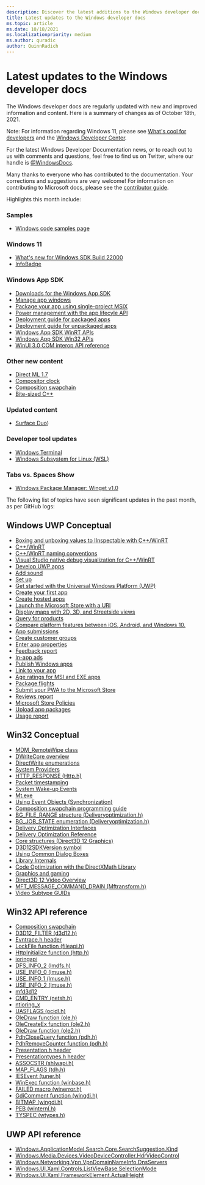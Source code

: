 ```yaml
---
description: Discover the latest additions to the Windows developer docs.
title: Latest updates to the Windows developer docs
ms.topic: article
ms.date: 10/18/2021
ms.localizationpriority: medium
ms.author: quradic
author: QuinnRadich
---
```


# Latest updates to the Windows developer docs

The Windows developer docs are regularly updated with new and improved information and content. Here is a summary of changes as of October 18th, 2021.

Note: For information regarding Windows 11, please see [What's cool for developers](https://developer.microsoft.com/windows/windows-for-developers/) and the [Windows Developer Center](https://developer.microsoft.com/windows/).

For the latest Windows Developer Documentation news, or to reach out to us with comments and questions, feel free to find us on Twitter, where our handle is [@WindowsDocs](https://twitter.com/windowsdocs).

Many thanks to everyone who has contributed to the documentation. Your corrections and suggestions are very welcome! For information on contributing to Microsoft docs, please see the [contributor guide](/contribute/).

Highlights this month include:

### Samples

* [Windows code samples page](/windows/apps/get-started/samples)

### Windows 11

* [What's new for Windows SDK Build 22000](/windows/apps/whats-new/windows-11-build-22000)
* [InfoBadge](/windows/apps/design/controls/info-badge)

### Windows App SDK

* [Downloads for the Windows App SDK](/windows/apps/windows-app-sdk/downloads)
* [Manage app windows](/windows/apps/windows-app-sdk/windowing/windowing-overview)
* [Package your app using single-project MSIX](/windows/apps/windows-app-sdk/single-project-msix?tabs=csharp-vs2019)
* [Power management with the app lifecyle API](/windows/apps/windows-app-sdk/applifecycle/applifecycle-power)
* [Deployment guide for packaged apps](/windows/apps/windows-app-sdk/deploy-packaged-apps)
* [Deployment guide for unpackaged apps](/windows/apps/windows-app-sdk/deploy-unpackaged-apps)
* [Windows App SDK WinRT APIs](/windows/windows-app-sdk/api/winrt/)
* [Windows App SDK Win32 APIs](/windows/windows-app-sdk/api/win32/)
* [WinUI 3.0 COM interop API reference](/windows/windows-app-sdk/api/win32/_winuicominterop/)

### Other new content

* [Direct ML 1.7](/windows/ai/directml/dml-version-history)
* [Compositor clock](/windows/win32/directcomp/compositor-clock/compositor-clock)
* [Composition swapchain](/windows/win32/comp_swapchain/comp-swapchain-portal)
* [Bite-sized C++](https://github.com/MicrosoftDocs/windows-devdocs-team/tree/main/bite-sized-cpp)

### Updated content

* [Surface Duo](/dual-screen/)) 

### Developer tool updates

* [Windows Terminal](/windows/terminal/)
* [Windows Subsystem for Linux (WSL)](/windows/wsl/)


### Tabs vs. Spaces Show

* [Windows Package Manager: Winget v1.0](/shows/Tabs-vs-Spaces/Windows-Package-Manager-Winget-v10)


The following list of topics have seen significant updates in the past month, as per GitHub logs:

## Windows UWP Conceptual

<ul>
<li><a href="/windows/uwp/cpp-and-winrt-apis/boxing">Boxing and unboxing values to IInspectable with C++/WinRT</a></li>
<li><a href="/windows/uwp/cpp-and-winrt-apis/index">C++/WinRT</a></li>
<li><a href="/windows/uwp/cpp-and-winrt-apis/naming">C++/WinRT naming conventions</a></li>
<li><a href="/windows/uwp/cpp-and-winrt-apis/natvis">Visual Studio native debug visualization for C++/WinRT</a></li>
<li><a href="/windows/uwp/develop/index">Develop UWP apps</a></li>
<li><a href="/windows/uwp/gaming/tutorial--adding-sound">Add sound</a></li>
<li><a href="/windows/uwp/gaming/tutorial-game-rendering">Set up</a></li>
<li><a href="/windows/uwp/get-started/index">Get started with the Universal Windows Platform (UWP)</a></li>
<li><a href="/windows/uwp/get-started/your-first-app">Create your first app</a></li>
<li><a href="/windows/uwp/launch-resume/hosted-apps">Create hosted apps</a></li>
<li><a href="/windows/uwp/launch-resume/launch-store-app">Launch the Microsoft Store with a URI</a></li>
<li><a href="/windows/uwp/maps-and-location/display-maps">Display maps with 2D, 3D, and Streetside views</a></li>
<li><a href="/windows/uwp/monetize/query-for-products">Query for products</a></li>
<li><a href="/windows/uwp/porting/android-ios-uwp-map">Compare platform features between iOS, Android, and Windows 10.</a></li>
<li><a href="/windows/uwp/publish/app-submissions">App submissions</a></li>
<li><a href="/windows/uwp/publish/create-customer-groups">Create customer groups</a></li>
<li><a href="/windows/uwp/publish/enter-app-properties">Enter app properties</a></li>
<li><a href="/windows/uwp/publish/feedback-report">Feedback report</a></li>
<li><a href="/windows/uwp/publish/in-app-ads">In-app ads</a></li>
<li><a href="/windows/uwp/publish/index">Publish Windows apps</a></li>
<li><a href="/windows/uwp/publish/link-to-your-app">Link to your app</a></li>
<li><a href="/windows/uwp/publish/msiexe/age-ratings">Age ratings for MSI and EXE apps</a></li>
<li><a href="/windows/uwp/publish/package-flights">Package flights</a></li>
<li><a href="/windows/uwp/publish/pwa/overview">Submit your PWA to the Microsoft Store</a></li>
<li><a href="/windows/uwp/publish/reviews-report">Reviews report</a></li>
<li><a href="/windows/uwp/publish/store-policies">Microsoft Store Policies</a></li>
<li><a href="/windows/uwp/publish/upload-app-packages">Upload app packages</a></li>
<li><a href="/windows/uwp/publish/usage-report">Usage report</a></li>
</ul>

## Win32 Conceptual

<ul>
<li><a href="/windows/desktop/DMWmiBridgeProv/mdm-remotewipe">MDM_RemoteWipe class</a></li>
<li><a href="/windows/desktop/DirectWrite/dwritecore-overview">DWriteCore overview</a></li>
<li><a href="/windows/desktop/DirectWrite/enumerations">DirectWrite enumerations</a></li>
<li><a href="/windows/desktop/ETW/system-providers">System Providers</a></li>
<li><a href="/windows/desktop/Http/http-response">HTTP_RESPONSE (Http.h)</a></li>
<li><a href="/windows/desktop/IpHlp/packet-timestamping">Packet timestamping</a></li>
<li><a href="/windows/desktop/Power/system-wake-up-events">System Wake-up Events</a></li>
<li><a href="/windows/desktop/SbsCs/mt-exe">Mt.exe</a></li>
<li><a href="/windows/desktop/Sync/using-event-objects">Using Event Objects (Synchronization)</a></li>
<li><a href="/windows/desktop/comp_swapchain/comp-swapchain">Composition swapchain programming guide</a></li>
<li><a href="/windows/desktop/delivery_optimization/bg-file-range">BG_FILE_RANGE structure (Deliveryoptimization.h)</a></li>
<li><a href="/windows/desktop/delivery_optimization/bg-job-state-">BG_JOB_STATE enumeration (Deliveryoptimization.h)</a></li>
<li><a href="/windows/desktop/delivery_optimization/do-interfaces">Delivery Optimization Interfaces</a></li>
<li><a href="/windows/desktop/delivery_optimization/do-reference">Delivery Optimization Reference</a></li>
<li><a href="/windows/desktop/direct3d12/direct3d-12-structures">Core structures (Direct3D 12 Graphics)</a></li>
<li><a href="/windows/desktop/direct3d12/nf-d3d12-d3d12sdkversion">D3D12SDKVersion symbol</a></li>
<li><a href="/windows/desktop/dlgbox/using-common-dialog-boxes">Using Common Dialog Boxes</a></li>
<li><a href="/windows/desktop/dxmath/pg-xnamath-internals">Library Internals</a></li>
<li><a href="/windows/desktop/dxmath/pg-xnamath-optimizing">Code Optimization with the DirectXMath Library</a></li>
<li><a href="/windows/desktop/graphics-and-multimedia">Graphics and gaming</a></li>
<li><a href="/windows/desktop/medfound/direct3d-12-video-overview">Direct3D 12 Video Overview</a></li>
<li><a href="/windows/desktop/medfound/mft-message-command-drain">MFT_MESSAGE_COMMAND_DRAIN (Mftransform.h)</a></li>
<li><a href="/windows/desktop/medfound/video-subtype-guids">Video Subtype GUIDs</a></li>
</ul>

## Win32 API reference

<ul>
<li><a href="/windows/win32/api/_comp_swapchain/index">Composition swapchain </a></li>
<li><a href="/windows/win32/api/d3d12/ne-d3d12-d3d12_filter">D3D12_FILTER (d3d12.h) </a></li>
<li><a href="/windows/win32/api/evntrace/index">Evntrace.h header </a></li>
<li><a href="/windows/win32/api/fileapi/nf-fileapi-lockfile">LockFile function (fileapi.h) </a></li>
<li><a href="/windows/win32/api/http/nf-http-httpinitialize">HttpInitialize function (http.h) </a></li>
<li><a href="/windows/win32/api/ioringapi/index">ioringapi </a></li>
<li><a href="/windows/win32/api/lmdfs/ns-lmdfs-dfs_info_2">DFS_INFO_2 (lmdfs.h) </a></li>
<li><a href="/windows/win32/api/lmuse/ns-lmuse-use_info_0">USE_INFO_0 (lmuse.h) </a></li>
<li><a href="/windows/win32/api/lmuse/ns-lmuse-use_info_1">USE_INFO_1 (lmuse.h) </a></li>
<li><a href="/windows/win32/api/lmuse/ns-lmuse-use_info_2">USE_INFO_2 (lmuse.h) </a></li>
<li><a href="/windows/win32/api/mfd3d12/index">mfd3d12 </a></li>
<li><a href="/windows/win32/api/netsh/ns-netsh-cmd_entry">CMD_ENTRY (netsh.h) </a></li>
<li><a href="/windows/win32/api/ntioring_x/index">ntioring_x </a></li>
<li><a href="/windows/win32/api/ocidl/ne-ocidl-uasflags">UASFLAGS (ocidl.h) </a></li>
<li><a href="/windows/win32/api/ole/nf-ole-oledraw">OleDraw function (ole.h) </a></li>
<li><a href="/windows/win32/api/ole2/nf-ole2-olecreateex">OleCreateEx function (ole2.h) </a></li>
<li><a href="/windows/win32/api/ole2/nf-ole2-oledraw">OleDraw function (ole2.h) </a></li>
<li><a href="/windows/win32/api/pdh/nf-pdh-pdhclosequery">PdhCloseQuery function (pdh.h) </a></li>
<li><a href="/windows/win32/api/pdh/nf-pdh-pdhremovecounter">PdhRemoveCounter function (pdh.h) </a></li>
<li><a href="/windows/win32/api/presentation/index">Presentation.h header </a></li>
<li><a href="/windows/win32/api/presentationtypes/index">Presentationtypes.h header </a></li>
<li><a href="/windows/win32/api/shlwapi/ne-shlwapi-assocstr">ASSOCSTR (shlwapi.h) </a></li>
<li><a href="/windows/win32/api/tdh/ne-tdh-map_flags">MAP_FLAGS (tdh.h) </a></li>
<li><a href="/windows/win32/api/tuner/nn-tuner-iesevent">IESEvent (tuner.h) </a></li>
<li><a href="/windows/win32/api/winbase/nf-winbase-winexec">WinExec function (winbase.h) </a></li>
<li><a href="/windows/win32/api/winerror/nf-winerror-failed">FAILED macro (winerror.h) </a></li>
<li><a href="/windows/win32/api/wingdi/nf-wingdi-gdicomment">GdiComment function (wingdi.h) </a></li>
<li><a href="/windows/win32/api/wingdi/ns-wingdi-bitmap">BITMAP (wingdi.h) </a></li>
<li><a href="/windows/win32/api/winternl/ns-winternl-peb">PEB (winternl.h) </a></li>
<li><a href="/windows/win32/api/wtypes/ne-wtypes-tyspec">TYSPEC (wtypes.h) </a></li>
</ul>

## UWP API reference

<ul>
<li><a href="/uwp/api/windows.applicationmodel.search.core.searchsuggestion.kind">Windows.ApplicationModel.Search.Core.SearchSuggestion.Kind</a></li>
<li><a href="/uwp/api/windows.media.devices.videodevicecontroller.hdrvideocontrol">Windows.Media.Devices.VideoDeviceController.HdrVideoControl</a></li>
<li><a href="/uwp/api/windows.networking.vpn.vpndomainnameinfo.dnsservers">Windows.Networking.Vpn.VpnDomainNameInfo.DnsServers</a></li>
<li><a href="/uwp/api/windows.ui.xaml.controls.listviewbase.selectionmode">Windows.UI.Xaml.Controls.ListViewBase.SelectionMode</a></li>
<li><a href="/uwp/api/windows.ui.xaml.frameworkelement.actualheight">Windows.UI.Xaml.FrameworkElement.ActualHeight</a></li>
</ul>